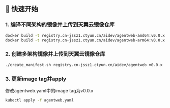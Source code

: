 ## 🔧 快速开始

### 1. 编译不同架构的镜像并上传到天翼云镜像仓库

```bash
docker build -t registry.cn-jssz1.ctyun.cn/aidev/agentweb-amd64:v0.0.x .
docker build -t registry.cn-jssz1.ctyun.cn/aidev/agentweb-arm64:v0.0.x .
```

### 2. 创建多架构镜像并上传到天翼云镜像仓库

```bash
./create_manifest.sh registry.cn-jssz1.ctyun.cn/aidev/agentweb v0.0.x
```

### 3. 更新image tag并apply

修改agentweb.yaml中的image tag为v0.0.x
```bash
kubectl apply -f agentweb.yaml
```